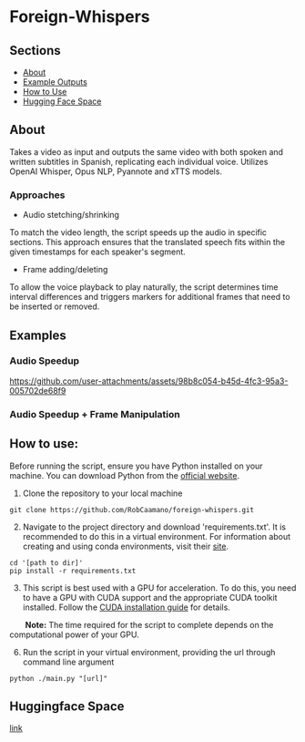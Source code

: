 # Foreign-Whispers

## Sections

- [About](#about)
- [Example Outputs](#example)
- [How to Use](#usage)
- [Hugging Face Space](#space)

## About <a id="about"></a>

Takes a video as input and outputs the same video with both spoken and written subtitles in Spanish, replicating each individual voice. Utilizes OpenAI Whisper, Opus NLP, Pyannote and xTTS models.

### Approaches

- Audio stetching/shrinking

To match the video length, the script speeds up the audio in specific sections. This approach ensures that the translated speech fits within the given timestamps for each speaker's segment.

- Frame adding/deleting

To allow the voice playback to play naturally, the script determines time interval differences and triggers markers for additional frames that need to be inserted or removed.

## Examples <a id="example"></a>

### Audio Speedup

https://github.com/user-attachments/assets/98b8c054-b45d-4fc3-95a3-005702de68f9

### Audio Speedup + Frame Manipulation



## How to use: <a id="usage"></a>

Before running the script, ensure you have Python installed on your machine. You can download Python from the [official website](https://www.python.org/downloads/). 

1. Clone the repository to your local machine

```
git clone https://github.com/RobCaamano/foreign-whispers.git
```

2. Navigate to the project directory and download 'requirements.txt'. It is recommended to do this in a virtual environment. For information about creating and using conda environments, visit their [site](https://conda.io/projects/conda/en/latest/user-guide/tasks/manage-environments.html).

```
cd '[path to dir]'
pip install -r requirements.txt
```

3. This script is best used with a GPU for acceleration. To do this, you need to have a GPU with CUDA support and the appropriate CUDA toolkit installed. Follow the [CUDA installation guide](https://docs.nvidia.com/cuda/cuda-installation-guide-microsoft-windows/index.html) for details.

&nbsp;&nbsp;&nbsp;&nbsp;&nbsp;&nbsp;&nbsp;**Note:** The time required for the script to complete depends on the computational power of your GPU.

6. Run the script in your virtual environment, providing the url through command line argument

```
python ./main.py "[url]"
```

## Huggingface Space <a id="space"></a>

[link](https://huggingface.co/spaces/Samin-Rob/FOREIGN-WHISPERS)

